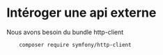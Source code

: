 # Intéroger une api externe

Nous avons besoin du bundle http-client
```shell
    composer require symfony/http-client
```

